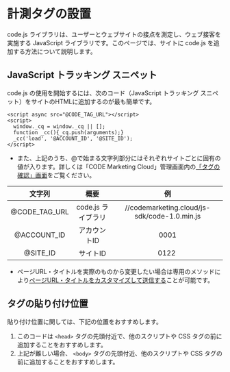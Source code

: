 # 計測タグの設置

code.js ライブラリは、ユーザーとウェブサイトの接点を測定し、ウェブ接客を実施する JavaScript ライブラリです。このページでは、サイトに code.js を追加する方法について説明します。

## JavaScript トラッキング スニペット

code.js の使用を開始するには、次のコード（JavaScript トラッキング スニペット）をサイトのHTMLに追加するのが最も簡単です。

```
<script async src="@CODE_TAG_URL"></script>
<script>
  window._cq = window._cq || [];
  function _cc(){_cq.push(arguments);}
  _cc('load', '@ACCOUNT_ID', '@SITE_ID');
</script>
```

- また、上記のうち、@で始まる文字列部分にはそれぞれサイトごとに固有の値が入ります。詳しくは「CODE Marketing Cloud」管理画面内の[「タグの確認」画面](/ja/in-browser/tracker-tag.html)をご覧ください。

| 文字列 | 概要 | 例 |
|:--------:|:--------:|:--------:|
| @CODE_TAG_URL | code.js ライブラリ | //codemarketing.cloud/js-sdk/code-1.0.min.js |
| @ACCOUNT_ID | アカウントID | 0001 |
| @SITE_ID | サイトID | 0122 |

- ページURL・タイトルを実際のものから変更したい場合は専用のメソッドにより[ページURL・タイトルをカスタマイズして送信する](./track-page.html)ことが可能です。

## タグの貼り付け位置

貼り付け位置に関しては、下記の位置をおすすめします。

1. このコードは ``<head>`` タグの先頭付近で、他のスクリプトや CSS タグの前に追加することをおすすめします。
1. 上記が難しい場合、 ``<body>`` タグの先頭付近、他のスクリプトや CSS タグの前に追加することをおすすめします。
